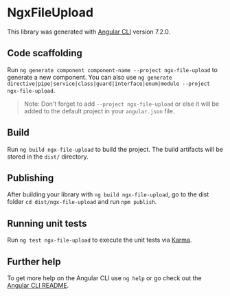 # NgxFileUpload

This library was generated with [Angular CLI](https://github.com/angular/angular-cli) version 7.2.0.

## Code scaffolding

Run `ng generate component component-name --project ngx-file-upload` to generate a new component. You can also use `ng generate directive|pipe|service|class|guard|interface|enum|module --project ngx-file-upload`.
> Note: Don't forget to add `--project ngx-file-upload` or else it will be added to the default project in your `angular.json` file. 

## Build

Run `ng build ngx-file-upload` to build the project. The build artifacts will be stored in the `dist/` directory.

## Publishing

After building your library with `ng build ngx-file-upload`, go to the dist folder `cd dist/ngx-file-upload` and run `npm publish`.

## Running unit tests

Run `ng test ngx-file-upload` to execute the unit tests via [Karma](https://karma-runner.github.io).

## Further help

To get more help on the Angular CLI use `ng help` or go check out the [Angular CLI README](https://github.com/angular/angular-cli/blob/master/README.md).
